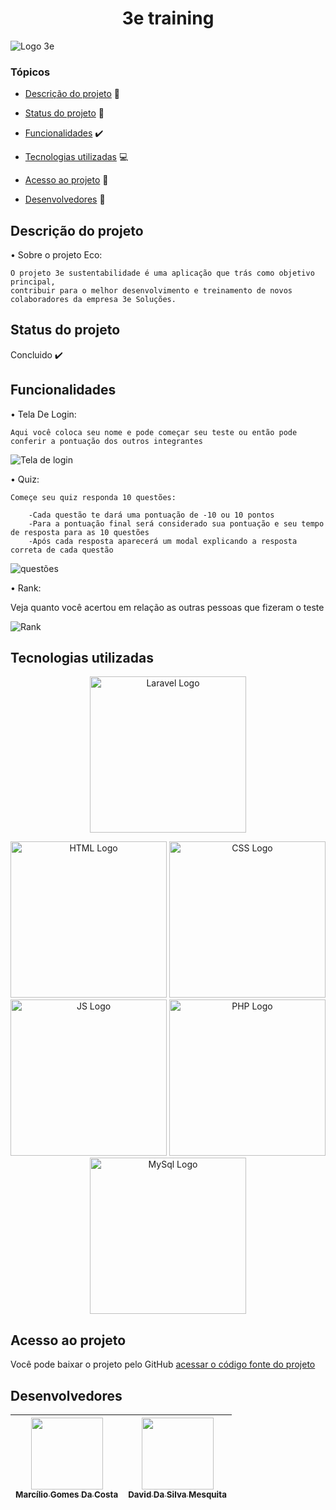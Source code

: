 <h1 align="center"> 3e training </h1>

![Logo 3e](https://user-images.githubusercontent.com/72000036/203910403-abe8e53b-7605-4c0d-83f5-9d0ff0fb02ec.png)

### Tópicos 

- [Descrição do projeto](#descrição-do-projeto) :page_with_curl:	

- [Status do projeto](#status-do-projeto) :construction:

- [Funcionalidades](#funcionalidades) :heavy_check_mark: 

- [Tecnologias utilizadas](#tecnologias-utilizadas) :computer:

- [Acesso ao projeto](#acesso-ao-projeto) :door:

- [Desenvolvedores](#desenvolvedores) :bust_in_silhouette:

## Descrição do projeto 

<p align="justify">
• Sobre o projeto Eco:

    O projeto 3e sustentabilidade é uma aplicação que trás como objetivo principal, 
    contribuir para o melhor desenvolvimento e treinamento de novos colaboradores da empresa 3e Soluções.
    
## Status do projeto

Concluido :heavy_check_mark: 

## Funcionalidades
• Tela De Login:

    Aqui você coloca seu nome e pode começar seu teste ou então pode conferir a pontuação dos outros integrantes 
    
![Tela de login](https://user-images.githubusercontent.com/72000036/203910147-090327ce-1fc0-4688-9fea-08ff29ed790a.png)

• Quiz:

    Começe seu quiz responda 10 questões:
    
        -Cada questão te dará uma pontuação de -10 ou 10 pontos
        -Para a pontuação final será considerado sua pontuação e seu tempo de resposta para as 10 questões
        -Após cada resposta aparecerá um modal explicando a resposta correta de cada questão

![questões](https://user-images.githubusercontent.com/72000036/203912364-e004d9fc-c6b0-43c4-8aa2-fe47cb3e9b84.png)

• Rank:

   Veja quanto você acertou em relação as outras pessoas que fizeram o teste
    
 ![Rank](https://user-images.githubusercontent.com/72000036/203915150-daecb9da-1061-448f-908b-5ee4e6a8878a.png)

## Tecnologias utilizadas


<p align="center"><a href="https://laravel.com" target="_blank"><img src="https://raw.githubusercontent.com/laravel/art/master/logo-lockup/5%20SVG/2%20CMYK/1%20Full%20Color/laravel-logolockup-cmyk-red.svg" width="250" alt="Laravel Logo"></a></p>


<p align="center">
<a target="_blank"><img src="https://user-images.githubusercontent.com/72000036/200197073-4f17698d-0fc4-4a91-9946-8220b348f8f7.png" width="250" alt="HTML Logo"></a>
<a target="_blank"><img src="https://user-images.githubusercontent.com/72000036/200197158-04da38ca-6748-48fb-9172-b5e80731adf1.png" width="250" alt="CSS Logo"</a>
<a target="_blank"><img src="https://user-images.githubusercontent.com/72000036/200196621-7b6abced-127b-416f-8334-0136971aab17.png" width="250" alt="JS Logo"></a>
<a target="_blank"><img src="https://user-images.githubusercontent.com/72000036/200196209-2795b7ba-7f5e-45b3-87f5-889c9bcbc75b.png" width="250" alt="PHP Logo"></a>
<a target="_blank"><img src="https://user-images.githubusercontent.com/72000036/200196760-a03380c2-a2a6-4453-b2da-f5d6b3c58420.png" width="250" alt="MySql Logo"></a></p>



## Acesso ao projeto

Você pode baixar o projeto pelo GitHub [acessar o código fonte do projeto](https://github.com/Marcilio128/3e-Sustentabilidade)

## Desenvolvedores
<div align="center">
    
| [<img src="https://user-images.githubusercontent.com/72000036/200197570-295b525d-cf70-4a0a-8c02-fa4d12b147ab.jpg" width=115><br><sub>Marcílio Gomes Da Costa</sub>](https://github.com/Marcilio128) | [<img src="https://user-images.githubusercontent.com/72000036/200199101-707e74fd-576c-44cd-9e69-69c90768e35a.jpg" width=115><br><sub>David Da Silva Mesquita</sub>](https://github.com/DavidMes17)  |
| :---: | :---: 
